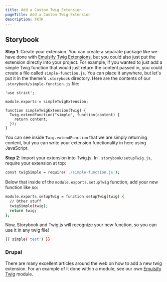 ```yaml
---
title: Add a Custom Twig Extension
pageTitle: Add a Custom Twig Extension
description: TKTK
---
```


## Storybook

**Step 1**: Create your extension. You can create a separate package like we have done with [Emulsify Twig Extensions](https://github.com/emulsify-ds/emulsify-twig-extensions), but you could also just put the extension directly into your project. For example, if you wanted to just add a simple Twig function that would just return the content passed in, you could create a file called `simple-function.js`. You can place it anywhere, but let's put it in the theme's `.storybook` directory. Here are the contents of our `.storybook/simple-function.js` file:

```
'use strict';

module.exports = simpleTwigExtension;

function simpleTwigExtension(Twig) {
  Twig.extendFunction("simple", function(content) {
    return content;
  });
}
```

You can see inside `Twig.extendFunction` that we are simply returning content, but you can write your extension functionality in here using JavaScript.

**Step 2**: Import your extension into Twig.js. In `.storybook/setupTwig.js`, require your extension at top:

```bash
const twigSimple = require('./simple-function.js');
```

Below that inside of the `module.exports.setupTwig` function,  add your new function like so:

```bash
module.exports.setupTwig = function setupTwig(twig) {
  // Other stuff
  twigSimple(twig);
  return twig;
};
```

Now, Storybook and Twig.js will recognize your new function, so you can use it in any twig file!

```bash
{{ simple('test') }}
```

### Drupal

There are many excellent articles around the web on how to add a new twig extension. For an example of it done within a module, see our own [Emulsify Twig](https://www.drupal.org/project/emulsify_twig) module.
